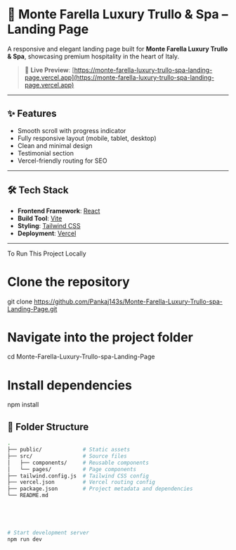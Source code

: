 # 🏡 Monte Farella Luxury Trullo & Spa – Landing Page

A responsive and elegant landing page built for **Monte Farella Luxury Trullo & Spa**, showcasing premium hospitality in the heart of Italy.

> 🚀 **Live Preview**: [https://monte-farella-luxury-trullo-spa-landing-page.vercel.app](https://monte-farella-luxury-trullo-spa-landing-page.vercel.app)

---

## ✨ Features

- Smooth scroll with progress indicator
- Fully responsive layout (mobile, tablet, desktop)
- Clean and minimal design
- Testimonial section
- Vercel-friendly routing for SEO

---

## 🛠 Tech Stack

- **Frontend Framework**: [React](https://reactjs.org/)
- **Build Tool**: [Vite](https://vitejs.dev/)
- **Styling**: [Tailwind CSS](https://tailwindcss.com/)
- **Deployment**: [Vercel](https://vercel.com/)

---


To Run This Project Locally 
# Clone the repository
git clone https://github.com/Pankaj143s/Monte-Farella-Luxury-Trullo-spa-Landing-Page.git

# Navigate into the project folder
cd Monte-Farella-Luxury-Trullo-spa-Landing-Page

# Install dependencies
npm install





## 📂 Folder Structure

```bash
.
├── public/             # Static assets
├── src/                # Source files
│   ├── components/     # Reusable components
│   └── pages/          # Page components
├── tailwind.config.js  # Tailwind CSS config
├── vercel.json         # Vercel routing config
├── package.json        # Project metadata and dependencies
└── README.md





# Start development server
npm run dev
